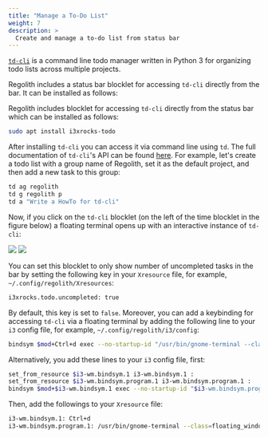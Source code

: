 ```yaml
---
title: "Manage a To-Do List"
weight: 7
description: >
  Create and manage a to-do list from status bar
---
```


[`td-cli`](https://github.com/darrikonn/td-cli) is a command line todo manager written in Python 3 for organizing todo lists across multiple projects.

Regolith includes a status bar blocklet for accessing `td-cli` directly from the bar. It can be installed as follows:

Regolith includes blocklet for accessing `td-cli` directly from the status bar which can be installed as follows:

```bash
sudo apt install i3xrocks-todo
```

After installing `td-cli` you can access it via command line using `td`. The full documentation of `td-cli`'s API can be found [here](https://github.com/darrikonn/td-cli/blob/master/API.md).
For example, let's create a todo list with a group name of Regolith, set it as the default project, and then add a new task to this group:

```bash
td ag regolith
td g regolith p
td a "Write a HowTo for td-cli"
```

Now, if you click on the `td-cli` blocklet (on the left of the time blocklet in the figure below) a floating terminal opens up with an interactive instance of `td-cli`:

<img class="shadow m-5" src="../tdcli.png"/>

<img class="shadow m-5" src="../tdcli_window.png"/>

You can set this blocklet to only show number of uncompleted tasks in the bar by setting the following key in your `Xresource` file, for example, `~/.config/regolith/Xresources`:

```bash
i3xrocks.todo.uncompleted: true
```

By default, this key is set to `false`. Moreover, you can add a keybinding for accessing `td-cli` via a floating terminal by adding the following line to your `i3` config file, for example, `~/.config/regolith/i3/config`:

```bash
bindsym $mod+Ctrl+d exec --no-startup-id "/usr/bin/gnome-terminal --class=floating_window -e 'td --interactive'"
```

Alternatively, you add these lines to your `i3` config file, first:

```bash
set_from_resource $i3-wm.bindsym.1 i3-wm.bindsym.1 :
set_from_resource $i3-wm.bindsym.program.1 i3-wm.bindsym.program.1 :
bindsym $mod+$i3-wm.bindsym.1 exec --no-startup-id "$i3-wm.bindsym.program.1"
```

Then, add the followings to your `Xresource` file:

```bash
i3-wm.bindsym.1: Ctrl+d
i3-wm.bindsym.program.1: /usr/bin/gnome-terminal --class=floating_window -e 'td --interactive'
```

